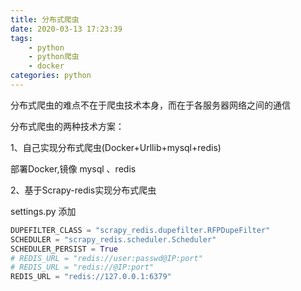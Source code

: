 ```yaml
---
title: 分布式爬虫
date: 2020-03-13 17:23:39
tags:
    - python
    - python爬虫
    - docker
categories: python
---
```


分布式爬虫的难点不在于爬虫技术本身，而在于各服务器网络之间的通信

分布式爬虫的两种技术方案：

<!-- more -->

1、自己实现分布式爬虫(Docker+Urllib+mysql+redis)

部署Docker,镜像 mysql 、redis


2、基于Scrapy-redis实现分布式爬虫

settings.py 添加

```python
DUPEFILTER_CLASS = "scrapy_redis.dupefilter.RFPDupeFilter"
SCHEDULER = "scrapy_redis.scheduler.Scheduler"
SCHEDULER_PERSIST = True
# REDIS_URL = "redis://user:passwd@IP:port"
# REDIS_URL = "redis://@IP:port"
REDIS_URL = "redis://127.0.0.1:6379"
```